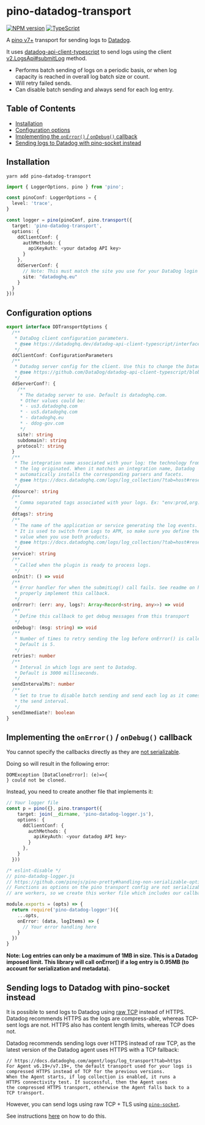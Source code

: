 # pino-datadog-transport

[![NPM version](https://img.shields.io/npm/v/pino-datadog-transport.svg?style=flat-square)](https://www.npmjs.com/package/pino-datadog-transport) [![TypeScript](https://img.shields.io/badge/%3C%2F%3E-TypeScript-%230074c1.svg)](http://www.typescriptlang.org/)

A [pino v7+](https://github.com/pinojs/pino) transport for sending logs to [Datadog](https://datadog.com/).

It uses [datadog-api-client-typescript](https://github.com/DataDog/datadog-api-client-typescript) to
send logs using the client [v2.LogsApi#submitLog](https://datadoghq.dev/datadog-api-client-typescript/classes/v2.LogsApi.html) method.

- Performs batch sending of logs on a periodic basis, or when log capacity is reached in overall log batch size or count.
- Will retry failed sends.
- Can disable batch sending and always send for each log entry.

## Table of Contents

<!-- TOC -->

- [Installation](#installation)
- [Configuration options](#configuration-options)
- [Implementing the `onError()` / `onDebug()` callback](#implementing-the-onerror--ondebug-callback)
- [Sending logs to Datadog with pino-socket instead](#sending-logs-to-datadog-with-pino-socket-instead)

<!-- TOC END -->

## Installation

`yarn add pino-datadog-transport`

```typescript
import { LoggerOptions, pino } from 'pino';

const pinoConf: LoggerOptions = {
  level: 'trace',
}

const logger = pino(pinoConf, pino.transport({
  target: 'pino-datadog-transport',
  options: {
    ddClientConf: {
      authMethods: {
        apiKeyAuth: <your datadog API key>
      }
    },
    ddServerConf: {
      // Note: This must match the site you use for your DataDog login - See below for more info
      site: "datadoghq.eu"
    }
  }
}))
```

## Configuration options

```typescript
export interface DDTransportOptions {
  /**
   * DataDog client configuration parameters.
   * @see https://datadoghq.dev/datadog-api-client-typescript/interfaces/client.Configuration.html
   */
  ddClientConf: ConfigurationParameters
  /**
   * Datadog server config for the client. Use this to change the Datadog server region.
   * @see https://github.com/DataDog/datadog-api-client-typescript/blob/1e1097c68a437894b482701ecbe3d61522429319/packages/datadog-api-client-common/servers.ts#L90
   */
  ddServerConf?: {
    /**
     * The datadog server to use. Default is datadoghq.com.
     * Other values could be:
     * - us3.datadoghq.com
     * - us5.datadoghq.com
     * - datadoghq.eu
     * - ddog-gov.com
     */
    site?: string
    subdomain?: string
    protocol?: string
  }
  /**
   * The integration name associated with your log: the technology from which
   * the log originated. When it matches an integration name, Datadog
   * automatically installs the corresponding parsers and facets.
   * @see https://docs.datadoghq.com/logs/log_collection/?tab=host#reserved-attributes
   */
  ddsource?: string
  /**
   * Comma separated tags associated with your logs. Ex: "env:prod,org:finance"
   */
  ddtags?: string
  /**
   * The name of the application or service generating the log events.
   * It is used to switch from Logs to APM, so make sure you define the same
   * value when you use both products.
   * @see https://docs.datadoghq.com/logs/log_collection/?tab=host#reserved-attributes
   */
  service?: string
  /**
   * Called when the plugin is ready to process logs.
   */
  onInit?: () => void
  /**
   * Error handler for when the submitLog() call fails. See readme on how to
   * properly implement this callback.
   */
  onError?: (err: any, logs?: Array<Record<string, any>>) => void
  /**
   * Define this callback to get debug messages from this transport
   */
  onDebug?: (msg: string) => void
  /**
   * Number of times to retry sending the log before onError() is called.
   * Default is 5.
   */
  retries?: number
  /**
   * Interval in which logs are sent to Datadog.
   * Default is 3000 milliseconds.
   */
  sendIntervalMs?: number
  /**
   * Set to true to disable batch sending and send each log as it comes in. This disables
   * the send interval.
   */
  sendImmediate?: boolean
}
```

## Implementing the `onError()` / `onDebug()` callback

You cannot specify the callbacks directly as they are [not serializable](https://github.com/pinojs/pino-pretty#handling-non-serializable-options).

Doing so will result in the following error:

```
DOMException [DataCloneError]: (e)=>{
} could not be cloned.
```

Instead, you need to create another file that implements it:

```typescript
// Your logger file
const p = pino({}, pino.transport({
    target: join(__dirname, 'pino-datadog-logger.js'),
    options: {
      ddClientConf: {
        authMethods: {
          apiKeyAuth: <your datadog API key>
        }
      },
    }
  }))
```

```typescript
/* eslint-disable */
// pino-datadog-logger.js
// https://github.com/pinojs/pino-pretty#handling-non-serializable-options
// Functions as options on the pino transport config are not serializable as they
// are workers, so we create this worker file which includes our callbacks

module.exports = (opts) => {
  return require('pino-datadog-logger')({
    ...opts,
    onError: (data, logItems) => {
      // Your error handling here
    }
  })
}
```

**Note: Log entries can only be a maximum of 1MB in size. This is a Datadog imposed limit.
This library will call onError() if a log entry is 0.95MB (to account for
serialization and metadata).**

## Sending logs to Datadog with pino-socket instead

It is possible to send logs to Datadog using [raw TCP](https://docs.datadoghq.com/logs/log_collection/?tab=tcp) instead of HTTPS. Datadog
recommends HTTPS as the logs are compress-able, whereas TCP-sent logs are not.
HTTPS also has content length limits, whereas TCP does not.

Datadog recommends sending logs over HTTPS instead of raw TCP, as the latest
version of the Datadog agent uses HTTPS with a TCP fallback:

```
// https://docs.datadoghq.com/agent/logs/log_transport?tab=https
For Agent v6.19+/v7.19+, the default transport used for your logs is
compressed HTTPS instead of TCP for the previous versions.
When the Agent starts, if log collection is enabled, it runs a
HTTPS connectivity test. If successful, then the Agent uses
the compressed HTTPS transport, otherwise the Agent falls back to a TCP transport.
```

However, you can send logs using raw TCP + TLS using [`pino-socket`](https://github.com/pinojs/pino-socket).

See instructions [here](https://github.com/pinojs/pino/issues/1511#issuecomment-1207472871) on how to do this.
